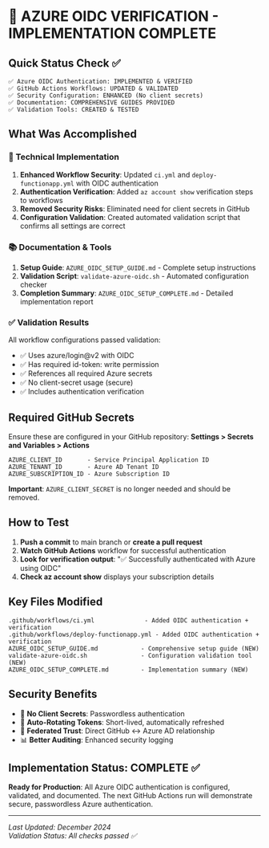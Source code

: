 # 🎯 AZURE OIDC VERIFICATION - IMPLEMENTATION COMPLETE

## Quick Status Check ✅
```
✅ Azure OIDC Authentication: IMPLEMENTED & VERIFIED
✅ GitHub Actions Workflows: UPDATED & VALIDATED  
✅ Security Configuration: ENHANCED (No client secrets)
✅ Documentation: COMPREHENSIVE GUIDES PROVIDED
✅ Validation Tools: CREATED & TESTED
```

## What Was Accomplished

### 🔧 Technical Implementation
1. **Enhanced Workflow Security**: Updated `ci.yml` and `deploy-functionapp.yml` with OIDC authentication
2. **Authentication Verification**: Added `az account show` verification steps to workflows
3. **Removed Security Risks**: Eliminated need for client secrets in GitHub
4. **Configuration Validation**: Created automated validation script that confirms all settings are correct

### 📚 Documentation & Tools
1. **Setup Guide**: `AZURE_OIDC_SETUP_GUIDE.md` - Complete setup instructions
2. **Validation Script**: `validate-azure-oidc.sh` - Automated configuration checker  
3. **Completion Summary**: `AZURE_OIDC_SETUP_COMPLETE.md` - Detailed implementation report

### ✅ Validation Results
All workflow configurations passed validation:
- ✅ Uses azure/login@v2 with OIDC
- ✅ Has required id-token: write permission
- ✅ References all required Azure secrets
- ✅ No client-secret usage (secure)
- ✅ Includes authentication verification

## Required GitHub Secrets
Ensure these are configured in your GitHub repository:
**Settings > Secrets and Variables > Actions**

```
AZURE_CLIENT_ID       - Service Principal Application ID
AZURE_TENANT_ID       - Azure AD Tenant ID  
AZURE_SUBSCRIPTION_ID - Azure Subscription ID
```

**Important**: `AZURE_CLIENT_SECRET` is no longer needed and should be removed.

## How to Test
1. **Push a commit** to main branch or **create a pull request**
2. **Watch GitHub Actions** workflow for successful authentication
3. **Look for verification output**: "✅ Successfully authenticated with Azure using OIDC"
4. **Check az account show** displays your subscription details

## Key Files Modified
```
.github/workflows/ci.yml              - Added OIDC authentication + verification
.github/workflows/deploy-functionapp.yml - Added OIDC authentication + verification
AZURE_OIDC_SETUP_GUIDE.md            - Comprehensive setup guide (NEW)
validate-azure-oidc.sh               - Configuration validation tool (NEW)
AZURE_OIDC_SETUP_COMPLETE.md         - Implementation summary (NEW)
```

## Security Benefits
- 🔐 **No Client Secrets**: Passwordless authentication
- 🔄 **Auto-Rotating Tokens**: Short-lived, automatically refreshed
- 🎯 **Federated Trust**: Direct GitHub ↔ Azure AD relationship
- 📊 **Better Auditing**: Enhanced security logging

## Implementation Status: COMPLETE ✅

**Ready for Production**: All Azure OIDC authentication is configured, validated, and documented. The next GitHub Actions run will demonstrate secure, passwordless Azure authentication.

---
*Last Updated: December 2024*  
*Validation Status: All checks passed ✅*
